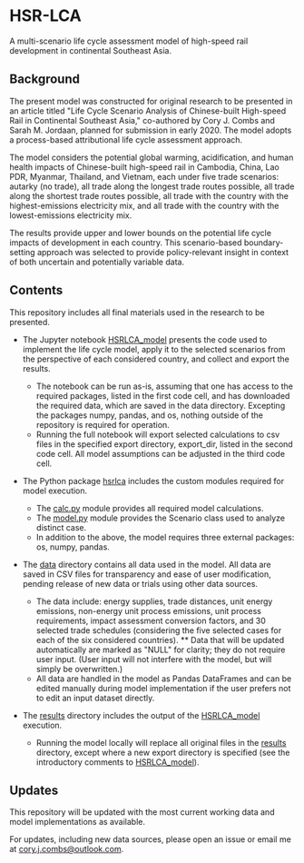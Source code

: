 # HSR-LCA
A multi-scenario life cycle assessment model of high-speed rail development in continental Southeast Asia.

## Background
The present model was constructed for original research to be presented in an article titled "Life Cycle Scenario Analysis of Chinese-built High-speed Rail in Continental Southeast Asia," co-authored by Cory J. Combs and Sarah M. Jordaan, planned for submission in early 2020. The model adopts a process-based attributional life cycle assessment approach.

The model considers the potential global warming, acidification, and human health impacts of Chinese-built high-speed rail in Cambodia, China, Lao PDR, Myanmar, Thailand, and Vietnam, each under five trade scenarios: autarky (no trade), all trade along the longest trade routes possible, all trade along the shortest trade routes possible, all trade with the country with the highest-emissions electricity mix, and all trade with the country with the lowest-emissions electricity mix.

The results provide upper and lower bounds on the potential life cycle impacts of development in each country. This scenario-based boundary-setting approach was selected to provide policy-relevant insight in context of both uncertain and potentially variable data.

## Contents
This repository includes all final materials used in the research to be presented.

* The Jupyter notebook [HSRLCA_model](https://github.com/coryjcombs/HSR-LCA/blob/master/HSRLCA_model.ipynb) presents the code used to implement the life cycle model, apply it to the selected scenarios from the perspective of each considered country, and collect and export the results.
  * The notebook can be run as-is, assuming that one has access to the required packages, listed in the first code cell, and has downloaded the required data, which are saved in the data directory. Excepting the packages numpy, pandas, and os, nothing outside of the repository is required for operation.
  * Running the full notebook will export selected calculations to csv files in the specified export directory, export_dir, listed in the second code cell. All model assumptions can be adjusted in the third code cell.

* The Python package [hsrlca](https://github.com/coryjcombs/HSR-LCA/tree/master/hsrlca) includes the custom modules required for model execution.
  * The [calc.py](https://github.com/coryjcombs/HSR-LCA/blob/master/hsrlca/calc.py) module provides all required model calculations.
  * The [model.py](https://github.com/coryjcombs/HSR-LCA/blob/master/hsrlca/model.py) module provides the Scenario class used to analyze distinct case.
  * In addition to the above, the model requires three external packages: os, numpy, pandas.

* The [data](https://github.com/coryjcombs/HSR-LCA/tree/master/data) directory contains all data used in the model. All data are saved in CSV files for transparency and ease of user modification, pending release of new data or trials using other data sources.
  * The data include: energy supplies, trade distances, unit energy emissions, non-energy unit process emissions, unit process requirements, impact assessment conversion factors, and 30 selected trade schedules (considering the five selected cases for each of the six considered countries).
  ** Data that will be updated automatically are marked as "NULL" for clarity; they do not require user input. (User input will not interfere with the model, but will simply be overwritten.)
  * All data are handled in the model as Pandas DataFrames and can be edited manually during model implementation if the user prefers not to edit an input dataset directly.

* The [results](https://github.com/coryjcombs/HSR-LCA/tree/master/results) directory includes the output of the [HSRLCA_model](https://github.com/coryjcombs/HSR-LCA/blob/master/HSRLCA_model.ipynb) execution.
  * Running the model locally will replace all original files in the [results](https://github.com/coryjcombs/HSR-LCA/tree/master/results) directory, except where a new export directory is specified (see the introductory comments to [HSRLCA_model](https://github.com/coryjcombs/HSR-LCA/blob/master/HSRLCA_model.ipynb)).

## Updates
This repository will be updated with the most current working data and model implementations as available.

For updates, including new data sources, please open an issue or email me at [cory.j.combs@outlook.com](mailto:cory.j.combs@outlook.com).
